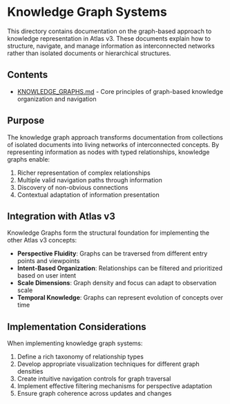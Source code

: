 # Knowledge Graph Systems

This directory contains documentation on the graph-based approach to knowledge representation in Atlas v3. These documents explain how to structure, navigate, and manage information as interconnected networks rather than isolated documents or hierarchical structures.

## Contents

- [KNOWLEDGE_GRAPHS.md](./KNOWLEDGE_GRAPHS.md) - Core principles of graph-based knowledge organization and navigation

## Purpose

The knowledge graph approach transforms documentation from collections of isolated documents into living networks of interconnected concepts. By representing information as nodes with typed relationships, knowledge graphs enable:

1. Richer representation of complex relationships
2. Multiple valid navigation paths through information
3. Discovery of non-obvious connections
4. Contextual adaptation of information presentation

## Integration with Atlas v3

Knowledge Graphs form the structural foundation for implementing the other Atlas v3 concepts:

- **Perspective Fluidity**: Graphs can be traversed from different entry points and viewpoints
- **Intent-Based Organization**: Relationships can be filtered and prioritized based on user intent
- **Scale Dimensions**: Graph density and focus can adapt to observation scale
- **Temporal Knowledge**: Graphs can represent evolution of concepts over time

## Implementation Considerations

When implementing knowledge graph systems:

1. Define a rich taxonomy of relationship types
2. Develop appropriate visualization techniques for different graph densities
3. Create intuitive navigation controls for graph traversal
4. Implement effective filtering mechanisms for perspective adaptation
5. Ensure graph coherence across updates and changes